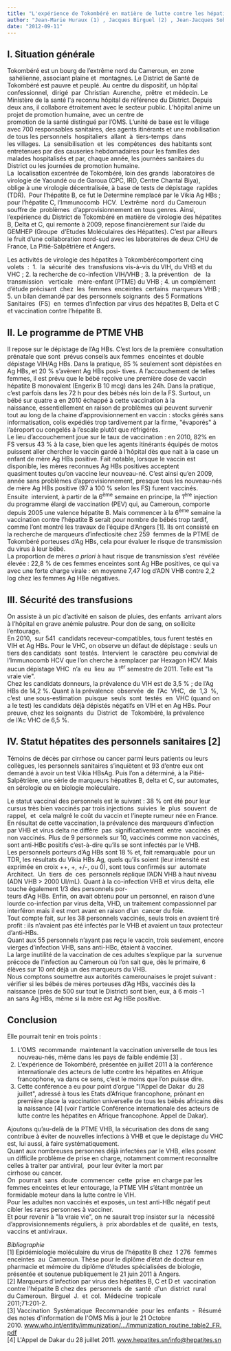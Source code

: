 ```yaml
---
title: "L'expérience de Tokombéré en matière de lutte contre les hépatites"
author: "Jean-Marie Huraux (1) , Jacques Birguel (2) , Jean-Jacques Sobnangou (3), Amélie Rameau (4), Vincent Thibault (1), Françoise Lunel (4) . (1) DETIV ERI UMPC, Service de Virologie, Hôpital Pitié-Salpêtrière, Paris, France. (2) Laboratoire de l’Hôpital privé catholique de Tokombéré, Cameroun. (3) Service de Santé publique du District de Tokombéré, Cameroun. (4) Laboratoire de Virologie, CHU d’Angers, France."
date: "2012-09-11"
---
```


## I. Situation générale

Tokombéré est un bourg de l’extrême nord du Cameroun, en zone  sahélienne, associant plaine et  montagnes. Le District de Santé de Tokombéré est pauvre et peuplé. Au centre du dispositif, un hôpital confessionnel,  dirigé  par  Christian  Aurenche,  prêtre  et médecin. Le Ministère de la santé l'a reconnu hôpital de référence du District. Depuis deux ans, il collabore étroitement avec le secteur public. L’hôpital anime un projet de promotion humaine, avec un centre de  
promotion de la santé distingué par l’OMS. L’unité de base est le village avec 700 responsables sanitaires, des agents itinérants et une mobilisation de tous les personnels  hospitaliers  allant  à  tiers-temps  dans  les villages.  La  sensibilisation  et  les  compétences  des habitants sont entretenues par des causeries hebdomadaires pour les familles des malades hospitalisés et par, chaque année, les journées sanitaires du District ou les journées de promotion humaine.  
La  localisation excentrée de Tokombéré, loin des grands  laboratoires de virologie de Yaoundé ou de Garoua (CPC, IRD, Centre Chantal Biya), oblige à une virologie décentralisée, à base de tests de dépistage  rapides  (TDR).  Pour l’hépatite B, ce fut le Determine remplacé par le Vikia Ag HBs ; pour l’hépatite C, l’Immunocomb  HCV.  L’extrême  nord  du Cameroun souffre de  problèmes  d’approvisionnement en tous genres. Ainsi, l’expérience du District de Tokombéré en matière de virologie des hépatites B, Delta et C, qui remonte à 2009, repose financièrement sur l’aide du  GEMHEP (Groupe  d’Etudes Moléculaires des Hépatites). C’est par ailleurs le fruit d’une collaboration nord-sud avec les laboratoires de deux CHU de France, La Pitié-Salpêtrière et Angers.

Les activités de virologie des hépatites à Tokombérécomportent cinq  volets  :  1.  la  sécurité  des  transfusions vis-à-vis du VIH, du VHB et du VHC ; 2. la recherche de co-infection VIH/VHB ; 3. la prévention   de   la   transmission   verticale   mère-enfant (PTME) du VHB ; 4. un complément d’étude précisant  chez  les  femmes  enceintes  certains  marqueurs VHB ; 5. un bilan demandé par des personnels soignants  des 5 Formations  Sanitaires  (FS)  en  termes d’infection par virus des hépatites B, Delta et C et vaccination contre l’hépatite B.

## II. Le programme de PTME VHB

Il repose sur le dépistage de l’Ag HBs. C’est lors de la première  consultation prénatale que sont  prévus conseils aux femmes  enceintes et double  dépistage VIH/Ag HBs. Dans la pratique, 85 % seulement sont dépistées en Ag HBs, et 20 % s’avèrent Ag HBs posi- tives. A l’accouchement de telles femmes, il est prévu que le bébé reçoive une première dose de vaccin hépatite B monovalent (Engerix B 10 mcg) dans les 24h. Dans la pratique, c’est parfois dans les 72 h pour des bébés nés loin de la FS. Surtout, un bébé sur quatre a en 2010 échappé à cette vaccination à la naissance, essentiellement en raison de problèmes qui peuvent survenir tout au long de la chaine d’approvisionnement en vaccin : stocks gérés sans informatisation, colis expédiés trop tardivement par la firme, "évaporés" à l’aéroport ou congelés à l’escale plutôt que réfrigérés.  
Le lieu d’accouchement joue sur le taux de vaccination : en 2010, 82% en FS versus 43 % à la case, bien que les agents itinérants équipés de motos puissent aller chercher le vaccin gardé à l’hôpital dès que nait à la case un enfant de mère Ag HBs positive. Fait notable, lorsque le vaccin est disponible, les mères reconnues Ag HBs positives acceptent quasiment toutes qu’on vaccine leur nouveau-né. C’est ainsi qu’en 2009, année sans problèmes d’approvisionnement, presque tous les nouveau-nés de mère Ag HBs positive (97 à 100 % selon les FS) furent vaccinés.  
Ensuite  intervient, à partir de la 6<sup>ème</sup> semaine en principe, la 1<sup>ère</sup> injection du programme élargi de vaccination (PEV) qui, au Cameroun, comporte depuis 2005 une valence hépatite B. Mais commencer à la 6<sup>ème</sup> semaine la vaccination contre l’hépatite B serait pour nombre de bébés trop tardif, comme l’ont montré les travaux de l’équipe d’Angers [1]. Ils ont consisté en la recherche de marqueurs d’infectiosité chez 259  femmes de la PTME de Tokombéré porteuses d’Ag HBs, cela pour évaluer le risque de transmission du virus à leur bébé.  
La proportion de mères _a priori_ à haut risque de transmission s’est  révélée élevée : 22,8 % de ces femmes enceintes sont Ag HBe positives, ce qui va avec une forte charge virale : en moyenne 7,47 log d’ADN VHB contre 2,2 log chez les femmes Ag HBe négatives.

## III. Sécurité des transfusions

On assiste à un pic d’activité en saison de pluies, des enfants  arrivant alors à l’hôpital en grave anémie palustre. Pour don de sang, on sollicite l’entourage.  
En 2010,  sur 541  candidats receveur-compatibles, tous furent testés en VIH et Ag HBs. Pour le VHC, on observe un défaut de dépistage : seuls un tiers des candidats  sont  testés.  Intervient  le  caractère  peu convivial de l’Immunocomb HCV que l’on cherche à remplacer par Hexagon HCV. Mais aucun dépistage VHC  n’a  eu  lieu  au  1<sup>er</sup> semestre de 2011. Telle est "la vraie vie".  
Chez les candidats donneurs, la prévalence du VIH est de 3,5 % ; de l’Ag HBs de 14,2 %. Quant à la prévalence  observée  de  l’Ac  VHC,  de  1,3  %,  c’est  une sous-estimation  puisque  seuls  sont  testés  en  VHC (quand on a le test) les candidats déjà dépistés négatifs en VIH et en Ag HBs. Pour preuve, chez les soignants  du  District  de  Tokombéré, la prévalence de l’Ac VHC de 6,5 %.

## IV. Statut hépatites des personnels sanitaires [2]

Témoins de décès par cirrhose ou cancer parmi leurs patients ou leurs collègues, les personnels sanitaires s’inquiètent et 93 d’entre eux ont demandé à avoir un test Vikia HBsAg. Puis l’on a déterminé, à la Pitié-Salpêtrière, une série de marqueurs hépatites B, delta et C, sur automates, en sérologie ou en biologie moléculaire.

Le statut vaccinal des personnels est le suivant : 38 % ont été pour leur cursus très bien vaccinés par trois injections  suivies  le  plus  souvent  de  rappel,  et  cela malgré le coût du vaccin et l’inepte rumeur née en France. En résultat de cette vaccination, la prévalence des marqueurs d’infection par VHB et virus delta ne diffère  pas  significativement  entre  vaccinés  et  non vaccinés. Plus de 9 personnels sur 10, vaccinés comme non vaccinés, sont anti-HBc positifs c’est-à-dire qu’ils se sont infectés par le VHB.  
Les personnels porteurs d’Ag HBs sont 18 % et, fait remarquable  pour un TDR, les résultats du Vikia HBs Ag, quels qu’ils soient (leur intensité est exprimée en croix ++, +, +/-, ou 0), sont tous confirmés sur  automate  Architect.  Un  tiers  de  ces  personnels réplique l’ADN VHB à haut niveau (ADN VHB > 2000 UI/mL). Quant à la co-infection VHB et virus delta, elle touche également 1/3 des personnels por-  
teurs d’Ag HBs. Enfin, on avait obtenu pour un personnel, en raison d’une lourde co-infection par virus delta, VHD, un traitement compassionnel par interféron mais il est mort avant en raison d’un  cancer du foie.  
Tout compte fait, sur les 38 personnels vaccinés, seuls trois en avaient tiré profit : ils n’avaient pas été infectés par le VHB et avaient un taux protecteur d’anti-HBs.  
Quant aux 55 personnels n’ayant pas reçu le vaccin, trois seulement, encore vierges d’infection VHB, sans anti-HBc, étaient à vacciner.  
La large inutilité de la vaccination de ces adultes s’explique par la  survenue précoce de l’infection au Cameroun où l’on sait que, dès le primaire, 6 élèves sur 10 ont déjà un des marqueurs du VHB.  
Nous comptons soumettre aux autorités camerounaises le projet suivant : vérifier si les bébés de mères porteuses d’Ag HBs, vaccinés dès la naissance (près de 500 sur tout le District) sont bien, eux, à 6 mois -1 an sans Ag HBs, même si la mère est Ag HBe positive.

## Conclusion

Elle pourrait tenir en trois points :

1.  L’OMS  recommande  maintenant la vaccination universelle de tous les nouveau-nés, même dans les pays de faible endémie [3] .
2.  L’expérience de Tokombéré, présentée en juillet 2011 à la conférence internationale des acteurs de lutte contre les hépatites en Afrique francophone, va dans ce sens, c’est le moins que l’on puisse dire.
3.  Cette conférence a eu pour point d’orgue "l’Appel de Dakar  du 28 juillet", adressé à tous les Etats d’Afrique francophone, prônant en première place la vaccination universelle de tous les bébés africains dès la naissance [4] (voir l'article Conférence internationale des acteurs de lutte contre les hépatites en Afrique francophone. Appel de Dakar).

Ajoutons qu’au-delà de la PTME VHB, la sécurisation des dons de sang contribue à éviter de nouvelles infections à VHB et que le dépistage du VHC est, lui aussi, à faire systématiquement.  
Quant aux nombreuses personnes déjà infectées par le VHB, elles posent un difficile problème de prise en charge, notamment comment reconnaître celles à traiter par antiviral,  pour leur éviter la mort par  
cirrhose ou cancer.  
On  pourrait  sans  doute  commencer  cette  prise  en charge par les femmes enceintes et leur entourage, la PTME VIH s’étant montrée un formidable moteur dans la lutte contre le VIH.  
Pour les adultes non vaccinés et exposés, un test anti-HBc négatif peut cibler les rares personnes à vacciner.  
Et pour revenir à "la vraie vie", on ne saurait trop insister sur la  nécessité d’approvisionnements réguliers, à  prix abordables et de  qualité, en  tests, vaccins et antiviraux.

_Bibliographie_  
[1] Epidémiologie moléculaire du virus de l’hépatite B chez  1 276  femmes  enceintes  au  Cameroun. Thèse pour le diplôme d’état de docteur en pharmacie et mémoire du diplôme d’études spécialisées de biologie, présentée et soutenue publiquement le 21 juin 2011 à Angers.  
[2] Marqueurs d'infection par virus des hépatites B, C et D et  vaccination contre l'hépatite B chez des  personnels  de  santé  d'un  district  rural  du Cameroun.  Birguel  J.  et  col.  Médecine  tropicale  
2011;71:201-2.  
[3] Vaccination  Systématique  Recommandée  pour les  enfants  -  Résumé des notes d'information de l'OMS Mis à jour le 21 Octobre  2010. www.who.int/entity/immunization/.../Immunization_routine_table2_FR.pdf  
[4] L'Appel de Dakar du 28 juillet 2011. www.hepatites.sn/info@hepatites.sn
